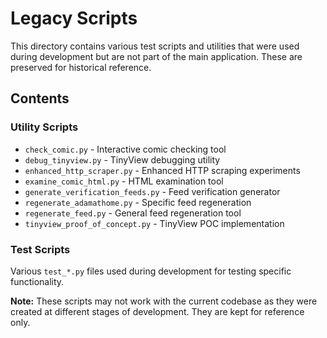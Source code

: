 # Legacy Scripts

This directory contains various test scripts and utilities that were used during development but are not part of the main application. These are preserved for historical reference.

## Contents

### Utility Scripts
- `check_comic.py` - Interactive comic checking tool
- `debug_tinyview.py` - TinyView debugging utility
- `enhanced_http_scraper.py` - Enhanced HTTP scraping experiments
- `examine_comic_html.py` - HTML examination tool
- `generate_verification_feeds.py` - Feed verification generator
- `regenerate_adamathome.py` - Specific feed regeneration
- `regenerate_feed.py` - General feed regeneration tool
- `tinyview_proof_of_concept.py` - TinyView POC implementation

### Test Scripts
Various `test_*.py` files used during development for testing specific functionality.

**Note:** These scripts may not work with the current codebase as they were created at different stages of development. They are kept for reference only.
